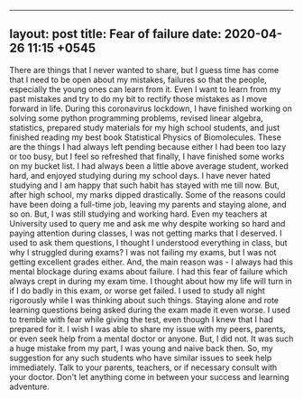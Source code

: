 
---
layout: post
title: Fear of failure
date: 2020-04-26 11:15 +0545
---
There are things that I never wanted to share, but I guess time has come that I need to be open about my mistakes, failures so that the people, especially the young ones can learn from it. Even I want to learn from my past mistakes and try to do my bit to rectify those mistakes as I move forward in life. During this coronavirus lockdown, I have finished working on solving some python programming problems, revised linear algebra, statistics, prepared study materials for my high school students, and just finished reading my best book Statistical Physics of Biomolecules. These are the things I had always left pending because either I had been too lazy or too busy, but I feel so refreshed that finally, I have finished some works on my bucket list. I had always been a little above average student, worked hard, and enjoyed studying during my school days. I have never hated studying and I am happy that such habit has stayed with me till now. But, after high school, my marks dipped drastically. Some of the reasons could have been doing a full-time job, leaving my parents and staying alone, and so on. But, I was still studying and working hard. Even my teachers at University used to query me and ask me why despite working so hard and paying attention during classes, I was not getting marks that I deserved. I used to ask them questions, I thought I understood everything in class, but why I struggled during exams? I was not failing my exams, but I was not getting excellent grades either. And, the main reason was - I always had this mental blockage during exams about failure. I had this fear of failure which always crept in during my exam time. I thought about how my life will turn in if I do badly in this exam, or worse get failed. I used to study all night rigorously while I was thinking about such things. Staying alone and rote learning questions being asked during the exam made it even worse. I used to tremble with fear while giving the test, even though I knew that I had prepared for it. I wish I was able to share my issue with my peers, parents, or even seek help from a mental doctor or anyone. But, I did not. It was such a huge mistake from my part, I was young and naive back then. So, my suggestion for any such students who have similar issues to seek help immediately. Talk to your parents, teachers, or if necessary consult with your doctor. Don't let anything come in between your success and learning adventure. 
